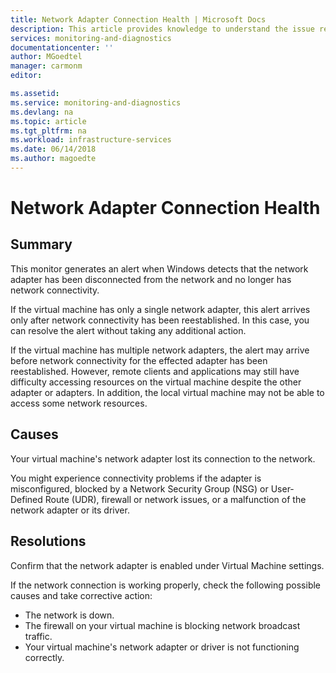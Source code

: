 ```yaml
---
title: Network Adapter Connection Health | Microsoft Docs
description: This article provides knowledge to understand the issue reported, what are the possible causes, and how to resolve the health issue identified by Azure Monitor VM Health.
services: monitoring-and-diagnostics
documentationcenter: ''
author: MGoedtel
manager: carmonm
editor: 

ms.assetid: 
ms.service: monitoring-and-diagnostics
ms.devlang: na
ms.topic: article
ms.tgt_pltfrm: na
ms.workload: infrastructure-services
ms.date: 06/14/2018
ms.author: magoedte
---
```


# Network Adapter Connection Health

## Summary

This monitor generates an alert when Windows detects that the network adapter has been disconnected from the network and no longer has network connectivity.

If the virtual machine has only a single network adapter, this alert arrives only after network connectivity has been reestablished. In this case, you can resolve the alert without taking any additional action.

If the virtual machine has multiple network adapters, the alert may arrive before network connectivity for the effected adapter has been reestablished. However, remote clients and applications may still have difficulty accessing resources on the virtual machine despite the other adapter or adapters. In addition, the local virtual machine may not be able to access some network resources.

## Causes

Your virtual machine's network adapter lost its connection to the network.

You might experience connectivity problems if the adapter is misconfigured, blocked by a Network Security Group (NSG) or User-Defined Route (UDR), firewall or network issues, or a malfunction of the network adapter or its driver.

## Resolutions

Confirm that the network adapter is enabled under Virtual Machine settings.

If the network connection is working properly, check the following possible causes and take corrective action:

- The network is down.
- The firewall on your virtual machine is blocking network broadcast traffic.
- Your virtual machine's network adapter or driver is not functioning correctly.